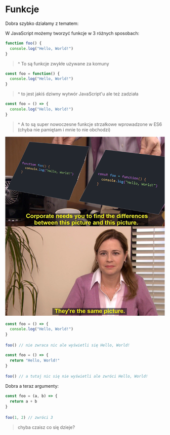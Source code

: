 # Funkcje

Dobra szybko działamy z tematem:

W JavaScript możemy tworzyć funkcje w 3 różnych sposobach:

```js
function foo() {
  console.log("Hello, World!")
}
```

> ^ To są funkcje zwykłe używane za komuny

```js
const foo = function() {
  console.log("Hello, World!")
}
```

> ^ to jest jakiś dziwny wytwór JavaScript'u ale też zadziała

```js
const foo = () => {
  console.log("Hello, World!")
}
```

> ^ A to są super nowoczesne funkcje strzałkowe wprowadzone w ES6 (chyba nie pamiętam i mnie to nie obchodzi)

![meme](./2.png)

```js
const foo = () => {
  console.log("Hello, World!")
}

foo() // nie zwraca nic ale wyświetli się Hello, World!
```

```js
const foo = () => {
  return "Hello, World!"
}

foo() // a tutaj nic się nie wyświetli ale zwróci Hello, World!
```

Dobra a teraz argumenty:

```js
const foo = (a, b) => {
  return a + b
}

foo(1, 2) // zwróci 3
```

> chyba czaisz co się dzieje?
